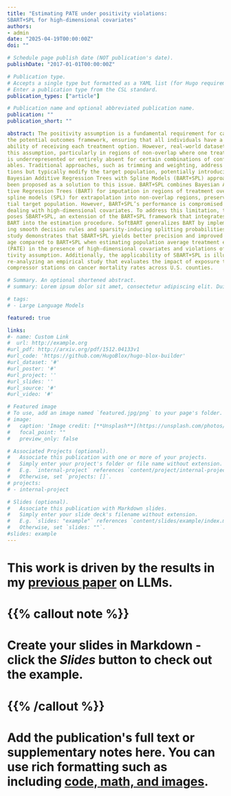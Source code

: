 ```yaml
---
title: "Estimating PATE under positivity violations:
SBART+SPL for high-dimensional covariates"
authors:
- admin
date: "2025-04-19T00:00:00Z"
doi: ""

# Schedule page publish date (NOT publication's date).
publishDate: "2017-01-01T00:00:00Z"

# Publication type.
# Accepts a single type but formatted as a YAML list (for Hugo requirements).
# Enter a publication type from the CSL standard.
publication_types: ["article"]

# Publication name and optional abbreviated publication name.
publication: ""
publication_short: ""

abstract: The positivity assumption is a fundamental requirement for causal inference in
the potential outcomes framework, ensuring that all individuals have a positive prob-
ability of receiving each treatment option. However, real-world datasets often violate
this assumption, particularly in regions of non-overlap where one treatment group
is underrepresented or entirely absent for certain combinations of confounding vari-
ables. Traditional approaches, such as trimming and weighting, address these viola-
tions but typically modify the target population, potentially introducing bias. The
Bayesian Additive Regression Trees with Spline Models (BART+SPL) approach has
been proposed as a solution to this issue. BART+SPL combines Bayesian Addi-
tive Regression Trees (BART) for imputation in regions of treatment overlap with
spline models (SPL) for extrapolation into non-overlap regions, preserving the ini-
tial target population. However, BART+SPL’s performance is compromised when
dealing with high-dimensional covariates. To address this limitation, this paper pro-
poses SBART+SPL, an extension of the BART+SPL framework that integrates Soft-
BART into the estimation procedure. SoftBART generalizes BART by implement-
ing smooth decision rules and sparsity-inducing splitting probabilities. A simulation
study demonstrates that SBART+SPL yields better precision and improved cover-
age compared to BART+SPL when estimating population average treatment effects
(PATE) in the presence of high-dimensional covariates and violations of the posi-
tivity assumption. Additionally, the applicability of SBART+SPL is illustrated by
re-analyzing an empirical study that evaluates the impact of exposure to natural gas
compressor stations on cancer mortality rates across U.S. counties.

# Summary. An optional shortened abstract.
# summary: Lorem ipsum dolor sit amet, consectetur adipiscing elit. Duis posuere tellus ac convallis placerat. Proin tincidunt magna sed ex sollicitudin condimentum.

# tags:
# - Large Language Models

featured: true

links:
#- name: Custom Link
#  url: http://example.org
#url_pdf: http://arxiv.org/pdf/1512.04133v1
#url_code: 'https://github.com/HugoBlox/hugo-blox-builder'
#url_dataset: '#'
#url_poster: '#'
#url_project: ''
#url_slides: ''
#url_source: '#'
#url_video: '#'

# Featured image
# To use, add an image named `featured.jpg/png` to your page's folder. 
# image:
#   caption: 'Image credit: [**Unsplash**](https://unsplash.com/photos/s9CC2SKySJM)'
#   focal_point: ""
#   preview_only: false

# Associated Projects (optional).
#   Associate this publication with one or more of your projects.
#   Simply enter your project's folder or file name without extension.
#   E.g. `internal-project` references `content/project/internal-project/index.md`.
#   Otherwise, set `projects: []`.
# projects:
# - internal-project

# Slides (optional).
#   Associate this publication with Markdown slides.
#   Simply enter your slide deck's filename without extension.
#   E.g. `slides: "example"` references `content/slides/example/index.md`.
#   Otherwise, set `slides: ""`.
#slides: example
---
```


# This work is driven by the results in my [previous paper](/publication/conference-paper/) on LLMs.

# {{% callout note %}}
# Create your slides in Markdown - click the *Slides* button to check out the example.
# {{% /callout %}}

# Add the publication's **full text** or **supplementary notes** here. You can use rich formatting such as including [code, math, and images](https://docs.hugoblox.com/content/writing-markdown-latex/).
